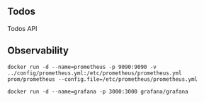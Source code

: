 ## Todos

Todos API

## Observability

```docker run -d --name=prometheus -p 9090:9090 -v ../config/prometheus.yml:/etc/prometheus/prometheus.yml prom/prometheus --config.file=/etc/prometheus/prometheus.yml```

```docker run -d --name=grafana -p 3000:3000 grafana/grafana```
